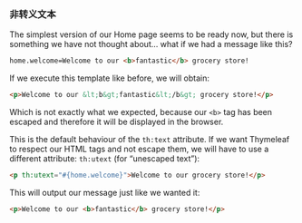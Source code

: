 ### 非转义文本

The simplest version of our Home page seems to be ready now, but there is something we have not thought about… what if we had a message like this?
```html
home.welcome=Welcome to our <b>fantastic</b> grocery store!
```
If we execute this template like before, we will obtain:
```html
<p>Welcome to our &lt;b&gt;fantastic&lt;/b&gt; grocery store!</p>
```
Which is not exactly what we expected, because our `<b>` tag has been escaped and therefore it will be displayed in the browser.

This is the default behaviour of the `th:text` attribute. If we want Thymeleaf to respect our HTML tags and not escape them, we will have to use a different attribute: `th:utext` (for “unescaped text”):
```html
<p th:utext="#{home.welcome}">Welcome to our grocery store!</p>
```
This will output our message just like we wanted it:
```html
<p>Welcome to our <b>fantastic</b> grocery store!</p>
```